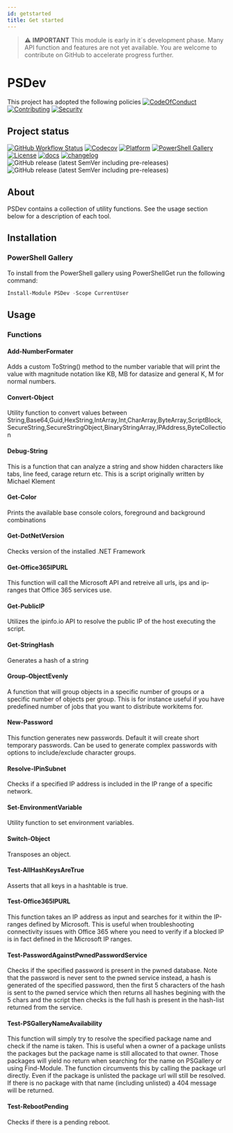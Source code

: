 ```yaml
---
id: getstarted
title: Get started
---
```

> :warning: **IMPORTANT**
> This module is early in it´s development phase. Many API function and features are not yet available. You are welcome to contribute on GitHub to accelerate progress further.

# PSDev

This project has adopted the following policies [![CodeOfConduct](https://img.shields.io/badge/Code%20Of%20Conduct-gray)](https://github.com/hanpq/PSDev/blob/main/.github/CODE_OF_CONDUCT.md) [![Contributing](https://img.shields.io/badge/Contributing-gray)](https://github.com/hanpq/PSDev/blob/main/.github/CONTRIBUTING.md) [![Security](https://img.shields.io/badge/Security-gray)](https://github.com/hanpq/PSDev/blob/main/.github/SECURITY.md)

## Project status
[![GitHub Workflow Status](https://img.shields.io/github/actions/workflow/status/hanpq/PSDev/build.yml?branch=main&label=build&logo=github)](https://github.com/hanpq/PSDev/actions/workflows/build.yml) [![Codecov](https://img.shields.io/codecov/c/github/hanpq/PSDev?logo=codecov&token=qJqWlwMAiD)](https://codecov.io/gh/hanpq/PSDev) [![Platform](https://img.shields.io/powershellgallery/p/PSDev?logo=ReasonStudios)](https://img.shields.io/powershellgallery/p/PSDev) [![PowerShell Gallery](https://img.shields.io/powershellgallery/dt/PSDev?label=downloads)](https://www.powershellgallery.com/packages/PSDev) [![License](https://img.shields.io/github/license/hanpq/PSDev)](https://github.com/hanpq/PSDev/blob/main/LICENSE) [![docs](https://img.shields.io/badge/docs-getps.dev-blueviolet)](https://getps.dev/modules/PSDev/getstarted) [![changelog](https://img.shields.io/badge/changelog-getps.dev-blueviolet)](https://github.com/hanpq/PSDev/blob/main/CHANGELOG.md) ![GitHub release (latest SemVer including pre-releases)](https://img.shields.io/github/v/release/hanpq/PSDev?label=version&sort=semver) ![GitHub release (latest SemVer including pre-releases)](https://img.shields.io/github/v/release/hanpq/PSDev?include_prereleases&label=prerelease&sort=semver)

## About

PSDev contains a collection of utility functions. See the usage section below for a description of each tool.

## Installation

### PowerShell Gallery

To install from the PowerShell gallery using PowerShellGet run the following command:

```powershell
Install-Module PSDev -Scope CurrentUser
```

## Usage

### Functions

#### Add-NumberFormater
Adds a custom ToString() method to the number variable that will print the value with magnitude notation like KB, MB for datasize and general K, M for normal numbers.

#### Convert-Object
Utility function to convert values between String,Base64,Guid,HexString,IntArray,Int,CharArray,ByteArray,ScriptBlock,SecureString,SecureStringObject,BinaryStringArray,IPAddress,ByteCollection

#### Debug-String
This is a function that can analyze a string and show hidden characters like tabs, line feed, carage return etc. This is a script originally written by Michael Klement

#### Get-Color
Prints the available base console colors, foreground and background combinations

#### Get-DotNetVersion
Checks version of the installed .NET Framework 

#### Get-Office365IPURL
This function will call the Microsoft API and retreive all urls, ips and ip-ranges that Office 365 services use.

#### Get-PublicIP
Utilizes the ipinfo.io API to resolve the public IP of the host executing the script.

#### Get-StringHash
Generates a hash of a string

#### Group-ObjectEvenly
A function that will group objects in a specific number of groups or a specific number of objects per group. This is for instance useful if you have predefined number of jobs that you want to distribute workitems for.

#### New-Password
This function generates new passwords. Default it will create short temporary passwords. Can be used to generate complex passwords with options to include/exclude character groups.

#### Resolve-IPinSubnet
Checks if a specified IP address is included in the IP range of a specific network.

#### Set-EnvironmentVariable
Utility function to set environment variables.

#### Switch-Object
Transposes an object.

#### Test-AllHashKeysAreTrue
Asserts that all keys in a hashtable is true.

#### Test-Office365IPURL
This function takes an IP address as input and searches for it within the IP-ranges defined by Microsoft. This is useful when troubleshooting connectivity issues with Office 365 where you need to verify if a blocked IP is in fact defined in the Microsoft IP ranges.

#### Test-PasswordAgainstPwnedPasswordService
Checks if the specified password is present in the pwned database. Note that the password is never sent to the pwned service instead, a hash is generated of the specified password, then the first 5 characters of the hash is sent to the pwned service which then returns all hashes begining with the 5 chars and the script then checks is the full hash is present in the hash-list returned from the service.

#### Test-PSGalleryNameAvailability
This function will simply try to resolve the specified package name and check if the name is taken. This is useful when a owner of a package unlists the packages but the package name is still allocated to that owner. Those packages will yield no return when searching for the name on PSGallery or using Find-Module. The function circumvents this by calling the package url directly. Even if the package is unlisted the package url will still be resolved. If there is no package with that name (including unlisted) a 404 message will be returned. 

#### Test-RebootPending
Checks if there is a pending reboot.

